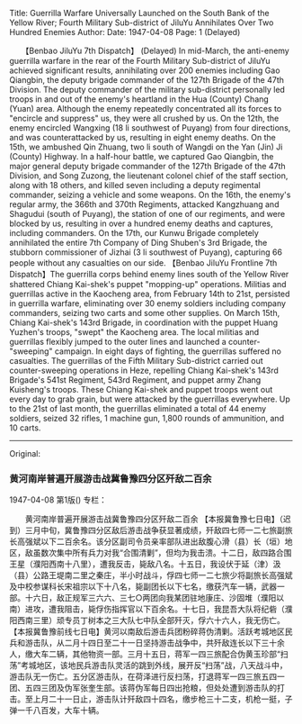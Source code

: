 Title: Guerrilla Warfare Universally Launched on the South Bank of the Yellow River; Fourth Military Sub-district of JiluYu Annihilates Over Two Hundred Enemies
Author:
Date: 1947-04-08
Page: 1
(Delayed)

　　【Benbao JiluYu 7th Dispatch】 (Delayed) In mid-March, the anti-enemy guerrilla warfare in the rear of the Fourth Military Sub-district of JiluYu achieved significant results, annihilating over 200 enemies including Gao Qiangbin, the deputy brigade commander of the 127th Brigade of the 47th Division. The deputy commander of the military sub-district personally led troops in and out of the enemy's heartland in the Hua (County) Chang (Yuan) area. Although the enemy repeatedly concentrated all its forces to "encircle and suppress" us, they were all crushed by us. On the 12th, the enemy encircled Wangxing (18 li southwest of Puyang) from four directions, and was counterattacked by us, resulting in eight enemy deaths. On the 15th, we ambushed Qin Zhuang, two li south of Wangdi on the Yan (Jin) Ji (County) Highway. In a half-hour battle, we captured Gao Qiangbin, the major general deputy brigade commander of the 127th Brigade of the 47th Division, and Song Zuzong, the lieutenant colonel chief of the staff section, along with 18 others, and killed seven including a deputy regimental commander, seizing a vehicle and some weapons. On the 16th, the enemy's regular army, the 366th and 370th Regiments, attacked Kangzhuang and Shagudui (south of Puyang), the station of one of our regiments, and were blocked by us, resulting in over a hundred enemy deaths and captures, including commanders. On the 17th, our Kunwu Brigade completely annihilated the entire 7th Company of Ding Shuben's 3rd Brigade, the stubborn commissioner of Jizhai (3 li southwest of Puyang), capturing 66 people without any casualties on our side.
    【Benbao JiluYu Frontline 7th Dispatch】The guerrilla corps behind enemy lines south of the Yellow River shattered Chiang Kai-shek's puppet "mopping-up" operations. Militias and guerrillas active in the Kaocheng area, from February 14th to 21st, persisted in guerrilla warfare, eliminating over 30 enemy soldiers including company commanders, seizing two carts and some other supplies. On March 15th, Chiang Kai-shek's 143rd Brigade, in coordination with the puppet Huang Yuzhen's troops, "swept" the Kaocheng area. The local militias and guerrillas flexibly jumped to the outer lines and launched a counter-"sweeping" campaign. In eight days of fighting, the guerrillas suffered no casualties. The guerrillas of the Fifth Military Sub-district carried out counter-sweeping operations in Heze, repelling Chiang Kai-shek's 143rd Brigade's 541st Regiment, 543rd Regiment, and puppet army Zhang Kuisheng's troops. These Chiang Kai-shek and puppet troops went out every day to grab grain, but were attacked by the guerrillas everywhere. Up to the 21st of last month, the guerrillas eliminated a total of 44 enemy soldiers, seized 32 rifles, 1 machine gun, 1,800 rounds of ammunition, and 10 carts.



<hr /> 

Original: 


### 黄河南岸普遍开展游击战冀鲁豫四分区歼敌二百余

1947-04-08
第1版()
专栏：

　　黄河南岸普遍开展游击战冀鲁豫四分区歼敌二百余
    【本报冀鲁豫七日电】（迟到）三月中旬，冀鲁豫四分区敌后游击战争获显著成绩，歼敌四七师一二七旅副旅长高强斌以下二百余名。该分区副司令员亲率部队进出敌腹心滑（县）长（垣）地区，敌虽数次集中所有兵力对我“合围清剿”，但均为我击溃。十二日，敌四路合围王星（濮阳西南十八里），遭我反击，毙敌八名。十五日，我设伏于延（津）汲（县）公路王堤南二里之秦庄，半小时战斗，俘四七师一二七旅少将副旅长高强斌及中校参谋科长宋祖宗以下十八名，毙副团长以下七名，缴获汽车一辆，武器一部。十六日，敌正规军三六六、三七○两团向我某团驻地康庄、沙固堆（濮阳以南）进攻，遭我阻击，毙俘伤指挥官以下百余名。十七日，我昆吾大队将纪砦（濮阳西南三里）顽专员丁树本之三大队七中队全部歼灭，俘六十六人，我无伤亡。
    【本报冀鲁豫前线七日电】黄河以南敌后游击兵团粉碎蒋伪清剿。活跃考城地区民兵和游击队，从二月十四日至二十一日坚持游击战争中，共歼敌连长以下三十余人，缴大车二辆，其他物资一部。三月十五日，蒋军一四三旅配合伪黄玉珍部“扫荡”考城地区，该地民兵游击队灵活的跳到外线，展开反“扫荡”战，八天战斗中，游击队无一伤亡。五分区游击队，在荷泽进行反扫荡，打退蒋军一四三旅五四一团、五四三团及伪军张奎生部。该蒋伪军每日四出抢粮，但处处遭到游击队的打击。至上月二十一日止，游击队计歼敌四十四名，缴步枪三十二支，机枪一挺，子弹一千八百发，大车十辆。
